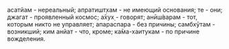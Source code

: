 асатйам - нереальный; апратишт̣хам - не имеющий основания; те - они; джагат - проявленный космос; а̄хух̣ - говорят; анӣш́варам - тот, которым никто не управляет; апараспара - без причины; самбхӯтам - возникший; ким анйат - что, кроме; ка̄ма-хаитукам - по причине вожделения.